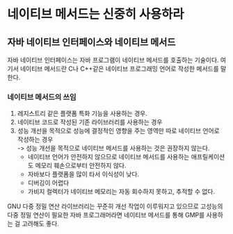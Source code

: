 # 네이티브 메서드는 신중히 사용하라 
## 자바 네이티브 인터페이스와 네이티브 메서드
   자바 네이티브 인터페이스는 자바 프로그램이 네이티브 메서드를 호출하는 기술이다. 여기서 네이티브 메서드란 C나 C++같은 네이티브 프로그래밍 언어로 작성한 메서드를 말한다.
   
### 네이티브 메서드의 쓰임
1. 레지스트리 같은 플랫폼 특화 기능을 사용하는 경우.
2. 네이티브 코드로 작성된 기존 라이브러리를 사용하는 경우
3. 성능 개선을 목적으로 성능에 결정적인 영향을 주는 영역만 따로 네이티브 언어로 작성하는 경우 <br>
 -> 성능 개선을 목적으로 네이티브 메서드를 사용하는 것은 권장하지 않는다. 
   - 네이티브 언어가 안전하지 않으므로 네이티브 메서드를 사용하는 애프릴케이션도 메모리 훼손으로부터 안전하지 않다.
   - 자바보다 플랫폼을 많이 타서 이식성이 낮다.
   - 디버깅이 어렵다
   - 가비지 컬렉터가 네이티브 메모리는 자동 회수하지 못하고, 추적할 수 없다. 

GNU 다중 정밀 연산 라이브러리는 꾸준히 개선 작업이 이루워지고 있으므로 고성능의 다중 정밀 연산이 필요한 자바 프로그래머라면 네이티브 메서드를 통해 GMP를 사용하는 걸 고려해도 좋다.


